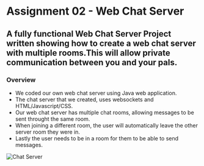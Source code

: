 # Assignment 02 - Web Chat Server

## A fully functional Web Chat Server Project written showing how to create a web chat server with multiple rooms.This will allow private communication between you and your pals.

### Overview
* We coded our own web chat server using Java web application. 
* The chat server that we created, uses websockets and HTML/Javascript/CSS. 
* Our web chat server has multiple chat rooms, allowing messages to be sent throught the same room.
* When joining a different room, the user will automatically leave the other server room they were in. 
* Lastly the user needs to be in a room for them to be able to send messages. 

![Chat Server](ChatServer.png)



